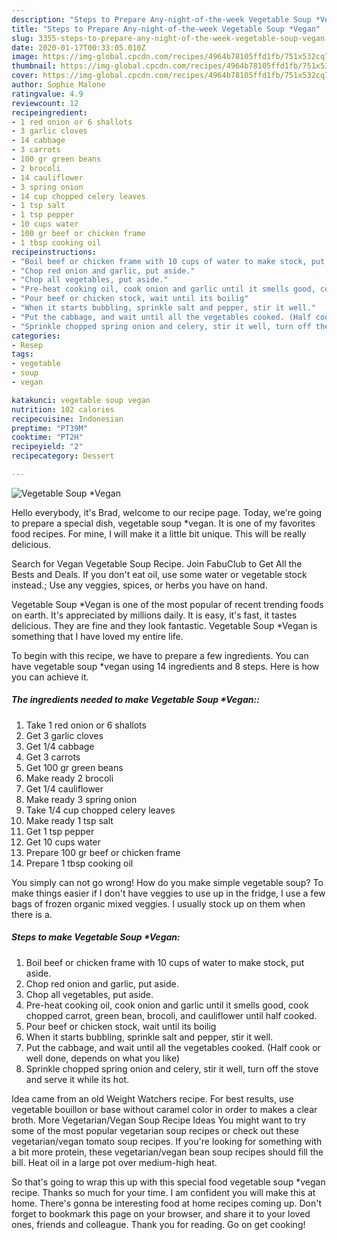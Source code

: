 ```yaml
---
description: "Steps to Prepare Any-night-of-the-week Vegetable Soup *Vegan"
title: "Steps to Prepare Any-night-of-the-week Vegetable Soup *Vegan"
slug: 3355-steps-to-prepare-any-night-of-the-week-vegetable-soup-vegan
date: 2020-01-17T00:33:05.010Z
image: https://img-global.cpcdn.com/recipes/4964b78105ffd1fb/751x532cq70/vegetable-soup-vegan-recipe-main-photo.jpg
thumbnail: https://img-global.cpcdn.com/recipes/4964b78105ffd1fb/751x532cq70/vegetable-soup-vegan-recipe-main-photo.jpg
cover: https://img-global.cpcdn.com/recipes/4964b78105ffd1fb/751x532cq70/vegetable-soup-vegan-recipe-main-photo.jpg
author: Sophie Malone
ratingvalue: 4.9
reviewcount: 12
recipeingredient:
- 1 red onion or 6 shallots
- 3 garlic cloves
- 14 cabbage
- 3 carrots
- 100 gr green beans
- 2 brocoli
- 14 cauliflower
- 3 spring onion
- 14 cup chopped celery leaves
- 1 tsp salt
- 1 tsp pepper
- 10 cups water
- 100 gr beef or chicken frame
- 1 tbsp cooking oil
recipeinstructions:
- "Boil beef or chicken frame with 10 cups of water to make stock, put aside."
- "Chop red onion and garlic, put aside."
- "Chop all vegetables, put aside."
- "Pre-heat cooking oil, cook onion and garlic until it smells good, cook chopped carrot, green bean, brocoli, and cauliflower until half cooked."
- "Pour beef or chicken stock, wait until its boilig"
- "When it starts bubbling, sprinkle salt and pepper, stir it well."
- "Put the cabbage, and wait until all the vegetables cooked. (Half cook or well done, depends on what you like)"
- "Sprinkle chopped spring onion and celery, stir it well, turn off the stove and serve it while its hot."
categories:
- Resep
tags:
- vegetable
- soup
- vegan

katakunci: vegetable soup vegan
nutrition: 102 calories
recipecuisine: Indonesian
preptime: "PT39M"
cooktime: "PT2H"
recipeyield: "2"
recipecategory: Dessert

---
```



![Vegetable Soup *Vegan](https://img-global.cpcdn.com/recipes/4964b78105ffd1fb/751x532cq70/vegetable-soup-vegan-recipe-main-photo.jpg)

Hello everybody, it's Brad, welcome to our recipe page. Today, we're going to prepare a special dish, vegetable soup *vegan. It is one of my favorites food recipes. For mine, I will make it a little bit unique. This will be really delicious.

Search for Vegan Vegetable Soup Recipe. Join FabuClub to Get All the Bests and Deals. If you don&#39;t eat oil, use some water or vegetable stock instead.; Use any veggies, spices, or herbs you have on hand.

Vegetable Soup *Vegan is one of the most popular of recent trending foods on earth. It's appreciated by millions daily. It is easy, it's fast, it tastes delicious. They are fine and they look fantastic. Vegetable Soup *Vegan is something that I have loved my entire life.


To begin with this recipe, we have to prepare a few ingredients. You can have vegetable soup *vegan using 14 ingredients and 8 steps. Here is how you can achieve it.

##### The ingredients needed to make Vegetable Soup *Vegan::

1. Take 1 red onion or 6 shallots
1. Get 3 garlic cloves
1. Get 1/4 cabbage
1. Get 3 carrots
1. Get 100 gr green beans
1. Make ready 2 brocoli
1. Get 1/4 cauliflower
1. Make ready 3 spring onion
1. Take 1/4 cup chopped celery leaves
1. Make ready 1 tsp salt
1. Get 1 tsp pepper
1. Get 10 cups water
1. Prepare 100 gr beef or chicken frame
1. Prepare 1 tbsp cooking oil


You simply can not go wrong! How do you make simple vegetable soup? To make things easier if I don&#39;t have veggies to use up in the fridge, I use a few bags of frozen organic mixed veggies. I usually stock up on them when there is a. 

##### Steps to make Vegetable Soup *Vegan:

1. Boil beef or chicken frame with 10 cups of water to make stock, put aside.
1. Chop red onion and garlic, put aside.
1. Chop all vegetables, put aside.
1. Pre-heat cooking oil, cook onion and garlic until it smells good, cook chopped carrot, green bean, brocoli, and cauliflower until half cooked.
1. Pour beef or chicken stock, wait until its boilig
1. When it starts bubbling, sprinkle salt and pepper, stir it well.
1. Put the cabbage, and wait until all the vegetables cooked. (Half cook or well done, depends on what you like)
1. Sprinkle chopped spring onion and celery, stir it well, turn off the stove and serve it while its hot.


Idea came from an old Weight Watchers recipe. For best results, use vegetable bouillon or base without caramel color in order to makes a clear broth. More Vegetarian/Vegan Soup Recipe Ideas You might want to try some of the most popular vegetarian soup recipes or check out these vegetarian/vegan tomato soup recipes. If you&#39;re looking for something with a bit more protein, these vegetarian/vegan bean soup recipes should fill the bill. Heat oil in a large pot over medium-high heat. 

So that's going to wrap this up with this special food vegetable soup *vegan recipe. Thanks so much for your time. I am confident you will make this at home. There's gonna be interesting food at home recipes coming up. Don't forget to bookmark this page on your browser, and share it to your loved ones, friends and colleague. Thank you for reading. Go on get cooking!
